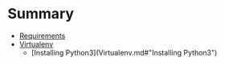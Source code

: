 # Summary

* [Requirements](Requirements.md)
* [Virtualenv](Virtualenv.md)
    *  [Installing Python3](Virtualenv.md#"Installing Python3")
